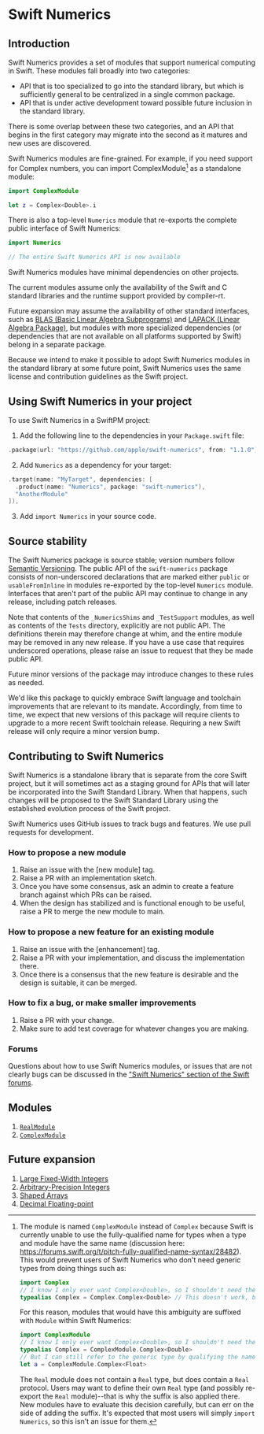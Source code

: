 # Swift Numerics
  
## Introduction

Swift Numerics provides a set of modules that support numerical computing in Swift.
These modules fall broadly into two categories:

- API that is too specialized to go into the standard library, but which is sufficiently general to be centralized in a single common package.
- API that is under active development toward possible future inclusion in the standard library.

There is some overlap between these two categories, and an API that begins in the first category may migrate into the second as it matures and new uses are discovered.

Swift Numerics modules are fine-grained.
For example, if you need support for Complex numbers, you can import ComplexModule[^1] as a standalone module:

```swift
import ComplexModule

let z = Complex<Double>.i
```

There is also a top-level `Numerics` module that re-exports the complete public interface of Swift Numerics:

```swift
import Numerics

// The entire Swift Numerics API is now available
```

Swift Numerics modules have minimal dependencies on other projects.

The current modules assume only the availability of the Swift and C standard libraries and the runtime support provided by compiler-rt.

Future expansion may assume the availability of other standard interfaces, such as [BLAS (Basic Linear Algebra Subprograms)](https://en.wikipedia.org/wiki/Basic_Linear_Algebra_Subprograms) and [LAPACK (Linear Algebra Package)](https://en.wikipedia.org/wiki/LAPACK), but modules with more specialized dependencies (or dependencies that are not available on all platforms supported by Swift) belong in a separate package.

Because we intend to make it possible to adopt Swift Numerics modules in the standard library at some future point, Swift Numerics uses the same license and contribution guidelines as the Swift project.

## Using Swift Numerics in your project

To use Swift Numerics in a SwiftPM project:

1. Add the following line to the dependencies in your `Package.swift` file:

```swift
.package(url: "https://github.com/apple/swift-numerics", from: "1.1.0"),
```

2. Add `Numerics` as a dependency for your target:

```swift
.target(name: "MyTarget", dependencies: [
  .product(name: "Numerics", package: "swift-numerics"),
  "AnotherModule"
]),
```

3. Add `import Numerics` in your source code.

## Source stability

The Swift Numerics package is source stable; version numbers follow [Semantic Versioning](https://semver.org).
The public API of the `swift-numerics` package consists of non-underscored declarations that are marked either `public` or `usableFromInline` in modules re-exported by the top-level `Numerics` module.
Interfaces that aren't part of the public API may continue to change in any release, including patch releases. 

Note that contents of the `_NumericsShims` and `_TestSupport` modules, as well as contents of the `Tests` directory, explicitly are not public API.
The definitions therein may therefore change at whim, and the entire module may be removed in any new release.
If you have a use case that requires underscored operations, please raise an issue to request that they be made public API.

Future minor versions of the package may introduce changes to these rules as needed.

We'd like this package to quickly embrace Swift language and toolchain improvements that are relevant to its mandate.
Accordingly, from time to time, we expect that new versions of this package will require clients to upgrade to a more recent Swift toolchain release.
Requiring a new Swift release will only require a minor version bump.

## Contributing to Swift Numerics

Swift Numerics is a standalone library that is separate from the core Swift project, but it will sometimes act as a staging ground for APIs that will later be incorporated into the Swift Standard Library.
When that happens, such changes will be proposed to the Swift Standard Library using the established evolution process of the Swift project.

Swift Numerics uses GitHub issues to track bugs and features. We use pull requests for development.

### How to propose a new module

1. Raise an issue with the [new module] tag.
2. Raise a PR with an implementation sketch.
3. Once you have some consensus, ask an admin to create a feature branch against which PRs can be raised.
4. When the design has stabilized and is functional enough to be useful, raise a PR to merge the new module to main.

### How to propose a new feature for an existing module

1. Raise an issue with the [enhancement] tag.
2. Raise a PR with your implementation, and discuss the implementation there.
3. Once there is a consensus that the new feature is desirable and the design is suitable, it can be merged.

### How to fix a bug, or make smaller improvements

1. Raise a PR with your change. 
2. Make sure to add test coverage for whatever changes you are making.

### Forums

Questions about how to use Swift Numerics modules, or issues that are not clearly bugs can be discussed in the ["Swift Numerics" section of the Swift forums](https://forums.swift.org/c/related-projects/swift-numerics).

## Modules

1. [`RealModule`](Sources/RealModule/README.md)
2. [`ComplexModule`](Sources/ComplexModule/README.md)

## Future expansion

1. [Large Fixed-Width Integers](https://github.com/apple/swift-numerics/issues/4)
2. [Arbitrary-Precision Integers](https://github.com/apple/swift-numerics/issues/5)
3. [Shaped Arrays](https://github.com/apple/swift-numerics/issues/6)
4. [Decimal Floating-point](https://github.com/apple/swift-numerics/issues/7)

[^1]: The module is named `ComplexModule` instead of `Complex` because Swift is currently unable to use the fully-qualified name for types when a type and module have the same name (discussion here: https://forums.swift.org/t/pitch-fully-qualified-name-syntax/28482).
    This would prevent users of Swift Numerics who don't need generic types from doing things such as:

    ```swift
    import Complex
    // I know I only ever want Complex<Double>, so I shouldn't need the generic parameter.
    typealias Complex = Complex.Complex<Double> // This doesn't work, because name lookup fails.
    ```
    
    For this reason, modules that would have this ambiguity are suffixed with `Module` within Swift Numerics:
    
    ```swift
    import ComplexModule
    // I know I only ever want Complex<Double>, so I shouldn't need the generic parameter.
    typealias Complex = ComplexModule.Complex<Double>
    // But I can still refer to the generic type by qualifying the name if I need it occasionally:
    let a = ComplexModule.Complex<Float>
    ```

    The `Real` module does not contain a `Real` type, but does contain a `Real` protocol.
    Users may want to define their own `Real` type (and possibly re-export the `Real` module)--that is why the suffix is also applied there.
    New modules have to evaluate this decision carefully, but can err on the side of adding the suffix.
    It's expected that most users will simply `import Numerics`, so this isn't an issue for them.
